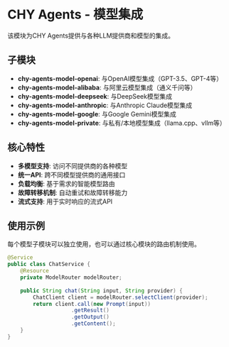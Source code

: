 # CHY Agents - 模型集成

该模块为CHY Agents提供与各种LLM提供商和模型的集成。

## 子模块

- **chy-agents-model-openai**: 与OpenAI模型集成（GPT-3.5、GPT-4等）
- **chy-agents-model-alibaba**: 与阿里云模型集成（通义千问等）
- **chy-agents-model-deepseek**: 与DeepSeek模型集成
- **chy-agents-model-anthropic**: 与Anthropic Claude模型集成
- **chy-agents-model-google**: 与Google Gemini模型集成
- **chy-agents-model-private**: 与私有/本地模型集成（llama.cpp、vllm等）

## 核心特性

- **多模型支持**: 访问不同提供商的各种模型
- **统一API**: 跨不同模型提供商的通用接口
- **负载均衡**: 基于需求的智能模型路由
- **故障转移机制**: 自动重试和故障转移能力
- **流式支持**: 用于实时响应的流式API

## 使用示例

每个模型子模块可以独立使用，也可以通过核心模块的路由机制使用。

```java
@Service
public class ChatService {
    @Resource
    private ModelRouter modelRouter;
    
    public String chat(String input, String provider) {
        ChatClient client = modelRouter.selectClient(provider);
        return client.call(new Prompt(input))
                    .getResult()
                    .getOutput()
                    .getContent();
    }
} 